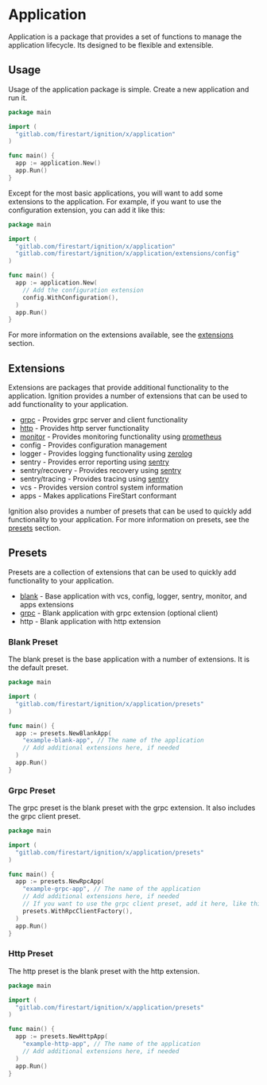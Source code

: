 # Application

Application is a package that provides a set of functions to manage the application lifecycle. 
Its designed to be flexible and extensible.

## Usage

Usage of the application package is simple. Create a new application and run it.

```go
package main

import (
  "gitlab.com/firestart/ignition/x/application"
)

func main() {
  app := application.New()
  app.Run()
}
```

Except for the most basic applications, you will want to add some extensions to the application.
For example, if you want to use the configuration extension, you can add it like this:
  
```go
package main

import (
  "gitlab.com/firestart/ignition/x/application"
  "gitlab.com/firestart/ignition/x/application/extensions/config"
)

func main() {
  app := application.New(
    // Add the configuration extension
    config.WithConfiguration(),
  )
  app.Run()
}
```

For more information on the extensions available, see the [extensions](#extensions) section.

## Extensions

Extensions are packages that provide additional functionality to the application. Ignition 
provides a number of extensions that can be used to add functionality to your application.

- [grpc](extensions/grpc/README.md) - Provides grpc server and client functionality
- [http](extensions/http/README.md) - Provides http server functionality
- [monitor](extensions/monitor/README.md) - Provides monitoring functionality using [prometheus](https://github.com/prometheus/client_golang)
- config - Provides configuration management
- logger - Provides logging functionality using [zerolog](https://github.com/rs/zerolog)
- sentry - Provides error reporting using [sentry](https://sentry.io)
- sentry/recovery - Provides recovery using [sentry](https://sentry.io)
- sentry/tracing - Provides tracing using [sentry](https://sentry.io)
- vcs - Provides version control system information
- apps - Makes applications FireStart conformant

Ignition also provides a number of presets that can be used to quickly add functionality to your application. 
For more information on presets, see the [presets](#presets) section.

## Presets

Presets are a collection of extensions that can be used to quickly add functionality to your application.

- [blank](#blank-preset) - Base application with vcs, config, logger, sentry, monitor, and apps extensions
- [grpc](#grpc-preset) - Blank application with grpc extension (optional client)
- http - Blank application with http extension

### Blank Preset

The blank preset is the base application with a number of extensions. It is the default preset.

```go
package main

import (
  "gitlab.com/firestart/ignition/x/application/presets"
)

func main() {
  app := presets.NewBlankApp(
    "example-blank-app", // The name of the application
    // Add additional extensions here, if needed
  )
  app.Run()
}
```

### Grpc Preset

The grpc preset is the blank preset with the grpc extension. It also includes the grpc client preset.

```go
package main

import (
  "gitlab.com/firestart/ignition/x/application/presets"
)

func main() {
  app := presets.NewRpcApp(
    "example-grpc-app", // The name of the application
    // Add additional extensions here, if needed
    // If you want to use the grpc client preset, add it here, like this:
    presets.WithRpcClientFactory(),
  )
  app.Run()
}
```

### Http Preset

The http preset is the blank preset with the http extension.

```go
package main

import (
  "gitlab.com/firestart/ignition/x/application/presets"
)

func main() {
  app := presets.NewHttpApp(
    "example-http-app", // The name of the application
    // Add additional extensions here, if needed
  )
  app.Run()
}
```
